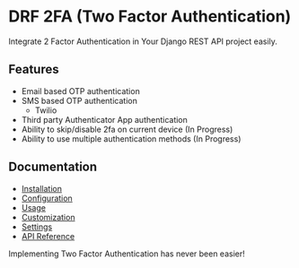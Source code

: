 # DRF 2FA (Two Factor Authentication)
Integrate 2 Factor Authentication in Your Django REST API project easily.

## Features
- Email based OTP authentication
- SMS based OTP authentication
    - Twilio
- Third party Authenticator App authentication
- Ability to skip/disable 2fa on current device (In Progress)
- Ability to use multiple authentication methods (In Progress)

## Documentation
- [Installation](https://drf-2fa.readthedocs.io/en/latest/installation/)
- [Configuration](https://drf-2fa.readthedocs.io/en/latest/configuration/)
- [Usage](https://drf-2fa.readthedocs.io/en/latest/usage/)
- [Customization](https://drf-2fa.readthedocs.io/en/latest/customization/)
- [Settings](https://drf-2fa.readthedocs.io/en/latest/settings/)
- [API Reference](https://drf-2fa.readthedocs.io/en/latest/backends/)

Implementing Two Factor Authentication has never been easier!

